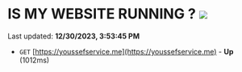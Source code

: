 # IS MY WEBSITE RUNNING ? [![](https://img.shields.io/static/v1?label=Sponsor&message=%E2%9D%A4&logo=GitHub&color=%23fe8e86)](https://github.com/sponsors/<username>)

Last updated: **12/30/2023, 3:53:45 PM**

- `GET` [https://youssefservice.me](https://youssefservice.me) - **Up** (1012ms)

